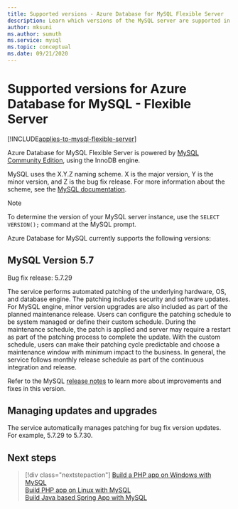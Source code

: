 ```yaml
---
title: Supported versions - Azure Database for MySQL Flexible Server
description: Learn which versions of the MySQL server are supported in the Azure Database for MySQL Flexible Server
author: mksuni
ms.author: sumuth
ms.service: mysql
ms.topic: conceptual
ms.date: 09/21/2020
---
```


# Supported versions for Azure Database for MySQL - Flexible Server

[!INCLUDE[applies-to-mysql-flexible-server](../includes/applies-to-mysql-flexible-server.md)]

Azure Database for MySQL Flexible Server is powered by [MySQL Community Edition](https://www.mysql.com/products/community/), using the InnoDB engine.

MySQL uses the X.Y.Z naming scheme. X is the major version, Y is the minor version, and Z is the bug fix release. For more information about the scheme, see the [MySQL documentation](https://dev.mysql.com/doc/refman/5.7/en/which-version.html).

> [!NOTE]
> To determine the version of your MySQL server instance, use the `SELECT VERSION();` command at the MySQL prompt.

Azure Database for MySQL currently supports the following versions:

## MySQL Version 5.7

Bug fix release: 5.7.29

The service performs automated patching of the underlying hardware, OS, and database engine. The patching includes security and software updates. For MySQL engine, minor version upgrades are also included as part of the planned maintenance release. Users can configure the patching schedule to be system managed or define their custom schedule. During the maintenance schedule, the patch is applied and server may require a restart as part of the patching process to complete the update. With the custom schedule, users can make their patching cycle predictable and choose a maintenance window with minimum impact to the business. In general, the service follows monthly release schedule as part of the continuous integration and release.

Refer to the MySQL [release notes](https://dev.mysql.com/doc/relnotes/mysql/5.7/en/news-5-7-29.html) to learn more about improvements and fixes in this version.

## Managing updates and upgrades
The service automatically manages patching for bug fix version updates. For example, 5.7.29 to 5.7.30.

## Next steps

> [!div class="nextstepaction"]
>[Build a PHP app on Windows with MySQL](../../app-service/tutorial-php-mysql-app.md)<br/>
>[Build PHP app on Linux with MySQL](../../app-service/tutorial-php-mysql-app.md?pivots=platform-linux%253fpivots%253dplatform-linux)<br/>
>[Build Java based Spring App with MySQL](/azure/developer/java/spring-framework/spring-app-service-e2e?tabs=bash)<br/>
